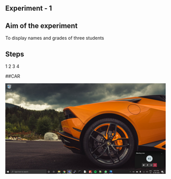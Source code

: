 ## Experiment - 1

## Aim of the experiment
To display names and grades of three students

## Steps
1
2
3
4

##CAR

![CAR](hello.png)
